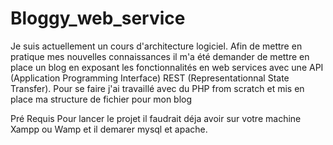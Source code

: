 # Bloggy_web_service
Je suis actuellement un cours d'architecture logiciel. Afin de mettre en pratique mes nouvelles connaissances il m'a été demander de mettre en place un blog en exposant les fonctionnalités en web services avec une API (Application Programming Interface) REST (Representationnal State Transfer). 
Pour se faire j'ai travaillé avec du PHP from scratch et mis en place ma structure de fichier pour mon blog

Pré Requis
Pour lancer le projet il faudrait déja avoir sur votre machine Xampp ou Wamp et il demarer mysql et apache.
